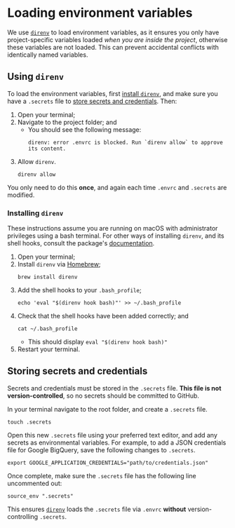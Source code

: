 # Loading environment variables

We use [`direnv`][direnv] to load environment variables, as it ensures you only have project-specific variables loaded
_when you are inside the project_, otherwise these variables are not loaded. This can prevent accidental conflicts
with identically named variables.

## Using `direnv`

To load the environment variables, first [install `direnv`](#installing-direnv), and make sure you have a `.secrets`
file to [store secrets and credentials](#storing-secrets-and-credentials). Then:

1. Open your terminal;
2. Navigate to the project folder; and
   - You should see the following message:
     ```shell
     direnv: error .envrc is blocked. Run `direnv allow` to approve its content.
     ```
3. Allow `direnv`.
   ```shell
   direnv allow
   ```

You only need to do this **once**, and again each time `.envrc` and `.secrets` are modified.

### Installing `direnv`

These instructions assume you are running on macOS with administrator privileges using a bash terminal. For other ways
of installing `direnv`, and its shell hooks, consult the package's [documentation][direnv].

1. Open your terminal;
2. Install `direnv` via [Homebrew][homebrew];
   ```shell
   brew install direnv
   ```
3. Add the shell hooks to your `.bash_profile`;
   ```shell
   echo 'eval "$(direnv hook bash)"' >> ~/.bash_profile
   ```
4. Check that the shell hooks have been added correctly; and
   ```shell
   cat ~/.bash_profile
   ```
   - This should display `eval "$(direnv hook bash)"`
5. Restart your terminal.

## Storing secrets and credentials

Secrets and credentials must be stored in the `.secrets` file. **This file is not version-controlled**, so no secrets
should be committed to GitHub.

In your terminal navigate to the root folder, and create a `.secrets` file.

```shell
touch .secrets
```

Open this new `.secrets` file using your preferred text editor, and add any secrets as environmental variables. For
example, to add a JSON credentials file for Google BigQuery, save the following changes to `.secrets`.

```shell
export GOOGLE_APPLICATION_CREDENTIALS="path/to/credentials.json"
```

Once complete, make sure the `.secrets` file has the following line uncommented out:

```shell
source_env ".secrets"
```

This ensures [`direnv`][direnv] loads the `.secrets` file via `.envrc` **without** version-controlling `.secrets`.

[direnv]: https://direnv.net/
[homebrew]: https://brew.sh/
